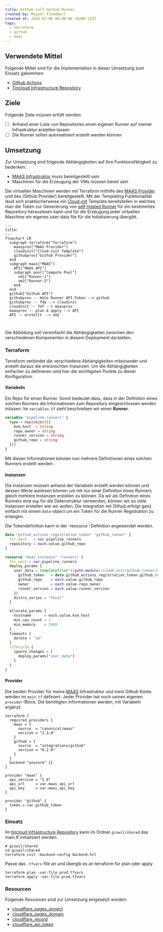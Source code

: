 ```yaml
---
title: Github self-hosted Runner
created by: Miguel Tinembart
created at: 2024-07-06 00:00:00 +0200 CEST
tags:
  - terraform
  - github
  - maas
---
```


## Verwendete Mittel

Folgende Mittel sind für die Implementation in dieser Umsetzung zum Einsatz gekommen:

- [Github Actions](./2vug-github-actions.md)
- [Tincloud Infrastructure Repository](https://github.com/migueltinembart/tincloud-infrastructure)

## Ziele

Folgende Ziele müssen erfüllt werden:

- [ ] Anhand einer Liste von Repositories einen eigenen Runner auf meiner Infrastruktur erstellen lassen
- [ ] Die Runner sollen automatisiert erstellt werden können

## Umsetzung

Zur Umsetzung sind folgende Abhängigkeiten auf ihre Funktionsfähigkeit zu bedenken:

- [MAAS Infrastruktur](./koko63-maas-controller.md) muss bereitgestellt sein
- Maschinen für die Erzeugung der VMs müssen bereit sein

Die virtuellen Maschinen werden mit Terraform mithilfe des [MAAS Provider]() und des [Github Provider] bereitgestellt. Mit der Templating Funktionalität lässt sich praktischerweise ein [Cloud-init]() Template bereitstellen in welches man die Token zur Generierung von [self-hosted Runner]() für ein bestimmtes Repository herauslesen kann und für die Erzeugung jeder virtuellen Maschine ein eigenes user-data file für die Initialisierung übergibt.

```mermaid
---
title: 
---
flowchart LR
  subgraph terraform["Terraform"]
    maasprov["MAAS Provider"]
    cloudinit["Cloud-init Template"]
    githubprov["Github Provider"]
  end
  subgraph maas["MAAS"]
    API["MAAS API"]
    subgraph pool["Compute Pool"]
      vm1["Runner-1"]
      vm2["Runner-2"]
    end
  end
  github["Github API"]
  githubprov -- Hole Runner API-Token --> github
  githubprov -- fda --> cloudinit
  cloudinit -- fdf --> maasprov
  maasprov -- plan & apply --> API
  API -- erstellt --> vm2
  
  
```

Die Abbildung soll vereinfacht die Abhängigkeiten zwischen den verschiedenen Komponenten in diesem Deployment darstellen.

### Terraform

Terraform verbindet die verschiedene Abhängigkeiten miteinander und erstellt daraus die erwünschten Instanzen. Um die Abhängigkeiten einfacher zu definieren sind hier die wichtigsten Punkte zu dieser Konfiguration.

#### Variabeln

Ein Repo für einen Runner. Somit bedeutet dass, dass in der Definition eines solchen Runners die Informationen zum Repository eingeschlossen werden müssen. Im `variables.tf` sieht beschreiben wir einen **Runner**.

```tf
variable "pipeline_runners" {
  type = map(object({
    kvm_host  = string
    repo_owner = string
    runner_version = string
    github_repo = string
  }))
}
```

Mit diesen Informationen können nun mehrere Definitionen eines solchen Runners erstellt werden.


#### Instanzen

Die Instanzen müssen anhand der Variabeln erstellt werden können und dessen Werte auslesen können um mit nur einer Definition eines Runners gleich mehrere Instanzen erstellen zu können. Da wir als Definition eines Runners eine `map` für die Datenstruktur verwenden, können wir so viele Instanzen erstellen wie wir wollen. Die Integration mit Github erfolgt ganz einfach mit einem `data`-object um ein Token für die Runner Registration zu erlangen. 

Die Tokendefinition kann in der ´resource`-Definition angewendet werden. 

```tf
data "github_actions_registration_token" "github_runner" {
  for_each   = var.pipeline_runners
  repository = each.value.github_repo
}

resource "maas_instance" "runners" {
  for_each = var.pipeline_runners
  deploy_params {
    user_data = templatefile("${path.module}/cloud-init/github_runner/user_data.tftpl", {
      github_token   = data.github_actions_registration_token.github_runner[each.key].token
      github_repo    = each.value.github_repo
      owner          = each.value.repo_owner
      runner_version = each.value.runner_version
    })
    distro_series = "focal"
  }

  allocate_params {
    hostname      = each.value.kvm_host
    min_cpu_count = 1
    min_memory    = 2048
  }
  timeouts {
    delete = "1m"
  }
  lifecycle {
    ignore_changes = [
      deploy_params["user_data"]
    ]
  }
}
```

#### Provider

Die beiden Provider für meine [MAAS]() Infrastruktur und mein Github Konto werden im `main.tf` definiert. Jeder Provider hat noch seinen eigenen `provider`-Block. Die benötigten Informationen werden, mit Variabeln ergänzt.

```
terraform {
  required_providers {
    maas = {
      source  = "canonical/maas"
      version = "2.3.0"
    }
    github = {
      source  = "integrations/github"
      version = "6.2.0"
    }
  }
  backend "azurerm" {}
}

provider "maas" {
  api_version = "2.0"
  api_url     = var.maas_api_url
  api_key     = var.maas_api_key
}

provider "github" {
  token = var.github_token
}

```

### Einsatz

Im [tincloud Infrastructure Repository](https://github.com/migueltinembart/tincloud-infrastructure) kann im Ordner `giswil/shared` das main.tf initialisiert werden. 

```hcl
# giswil/shared
cd giswil/shared
terraform init -backend-config backend.hcl
```

Passe das `.tfvars`-file an und übergib es an terraform für plan oder apply

```hcl
terraform plan -var-file prod.tfvars
terraform apply -var-file prod.tfvars
```

### Resourcen

Folgende Resourcen sind zur Umsetzung eingesetzt worden:

- [cloudflare_pages_project](https://registry.terraform.io/providers/cloudflare/cloudflare/latest/docs/resources/pages_project)
- [cloudflare_pages_domain](https://registry.terraform.io/providers/cloudflare/cloudflare/latest/docs/resources/pages_domain)
- [cloudflare_record](https://registry.terraform.io/providers/cloudflare/cloudflare/latest/docs/resources/record)
- [cloudflare_api_token](https://registry.terraform.io/providers/cloudflare/cloudflare/latest/docs/resources/api_token)

